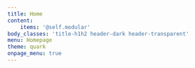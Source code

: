 ```yaml
---
title: Home
content:
    items: '@self.modular'
body_classes: 'title-h1h2 header-dark header-transparent'
menu: Homepage
theme: quark
onpage_menu: true
---
```


